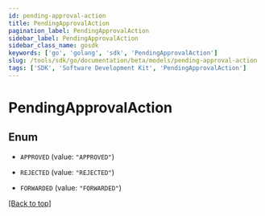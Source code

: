 ```yaml
---
id: pending-approval-action
title: PendingApprovalAction
pagination_label: PendingApprovalAction
sidebar_label: PendingApprovalAction
sidebar_class_name: gosdk
keywords: ['go', 'golang', 'sdk', 'PendingApprovalAction'] 
slug: /tools/sdk/go/documentation/beta/models/pending-approval-action
tags: ['SDK', 'Software Development Kit', 'PendingApprovalAction']
---
```


# PendingApprovalAction

## Enum


* `APPROVED` (value: `"APPROVED"`)

* `REJECTED` (value: `"REJECTED"`)

* `FORWARDED` (value: `"FORWARDED"`)


[[Back to top]](#) 


